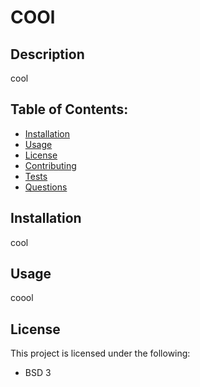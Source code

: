 # COOl

## Description

cool

## Table of Contents:
* [Installation](#installation)
* [Usage](#usage)
* [License](#license)
* [Contributing](#contributing)
* [Tests](#tests)
* [Questions](#questions)

## Installation
cool


## Usage
coool

## License
This project is licensed under the following: 

  * BSD 3



